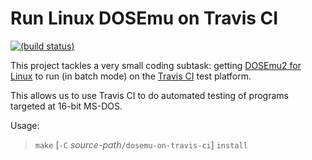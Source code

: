 # Run Linux DOSEmu on Travis CI

[![(build status)](https://travis-ci.org/tkchia/dosemu-on-travis-ci.svg?branch=master)](https://travis-ci.org/tkchia/dosemu-on-travis-ci)

This project tackles a very small coding subtask: getting [DOSEmu2 for Linux](http://stsp.github.io/dosemu2/) to run (in batch mode) on the [Travis CI](https://travis-ci.org/) test platform.

This allows us to use Travis CI to do automated testing of programs targeted at 16-bit MS-DOS.

Usage:

> `make` [`-C` _source-path_`/dosemu-on-travis-ci`] `install`
